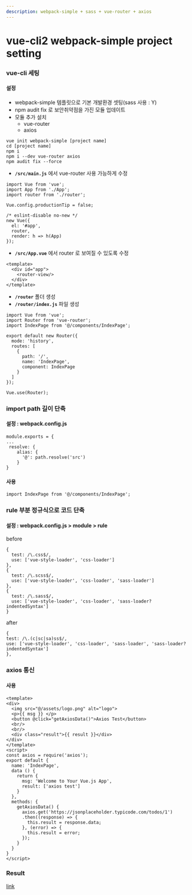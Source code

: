 ```yaml
---
description: webpack-simple + sass + vue-router + axios
---
```


# vue-cli2 webpack-simple project setting

### vue-cli 세팅

#### 설정

* webpack-simple 템플릿으로 기본 개발환경 셋팅\(sass 사용 : Y\)
* npm audit fix 로 보안취약점을 가진 모듈 업데이트
* 모듈 추가 설치
  * vue-router
  * axios

```text
vue init webpack-simple [project name]
cd [project name]
npm i
npm i --dev vue-router axios
npm audit fix --force
```

* **`/src/main.js`** 에서 vue-router 사용 가능하게 수정 

```text
import Vue from 'vue';
import App from './App';
import router from './router';

Vue.config.productionTip = false;

/* eslint-disable no-new */
new Vue({
  el: '#app',
  router,
  render: h => h(App)
});

```

* **`/src/App.vue`** 에서 router 로 보여질 수 있도록 수정

```text
<template>
  <div id="app">
    <router-view/>
  </div>
</template>
```

* **`/router`** 폴더 생성
* **`/router/index.js`** 파일 생성

```text
import Vue from 'vue';
import Router from 'vue-router';
import IndexPage from '@/components/IndexPage';

export default new Router({
  mode: 'history',
  routes: [
    {
      path: '/',
      name: 'IndexPage',
      component: IndexPage
    }
  ]
});

Vue.use(Router);
```

### import path 길이 단축

#### 설정 : webpack.config.js

```text
module.exports = {
...
 resolve: {
    alias: {
      '@': path.resolve('src')
    }
}
```

#### 사용

```text
import IndexPage from '@/components/IndexPage';
```

### rule 부분 정규식으로 코드 단축

#### 설정 : webpack.config.js &gt; module &gt; rule

before

```text
{
  test: /\.css$/,
  use: ['vue-style-loader', 'css-loader']
},
{
  test: /\.scss$/,
  use: ['vue-style-loader', 'css-loader', 'sass-loader']
},
{
  test: /\.sass$/,
  use: ['vue-style-loader', 'css-loader', 'sass-loader?indentedSyntax']
}
```

after

```text
{
test: /\.(c|sc|sa)ss$/,
use: ['vue-style-loader', 'css-loader', 'sass-loader', 'sass-loader?indentedSyntax']
},
```

### axios 통신

#### 사용

```text
<template>
<div>
  <img src="@/assets/logo.png" alt="logo">
  <p>{{ msg }} </p>
  <button @click="getAxiosData()">Axios Test</button>
  <br/>
  <br/>
  <div class="result">{{ result }}</div>
</div>
</template>
<script>
const axios = require('axios');
export default {
  name: 'IndexPage',
  data () {
    return {
      msg: 'Welcome to Your Vue.js App',
      result: ['axios test']
    }
  },
  methods: {
    getAxiosData() {
      axios.get('https://jsonplaceholder.typicode.com/todos/1')
      .then((response) => {
        this.result = response.data;
      }, (error) => {
        this.result = error;
      });
    }
  }
}
</script>
```

### Result

[link](https://github.com/jeonsohyeon/setting/tree/master/project-ws)

